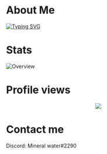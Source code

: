 # About Me
[![Typing SVG](https://readme-typing-svg.herokuapp.com/?color=b2577b&linesSWAG)](SWAG)

# Stats

![Overview](https://github-readme-stats.vercel.app/api?username=AquaMinerale2b2t&count_private=true&title_color=CC88BB&text_color=885566&bg_color=20,F2FBFF,E6F8FF,FFE6EB,FFF2F5)

# Profile views

<p align="center">
  <img src="https://count.getloli.com/get/@AquaMinerale2b2t?theme=gelbooru" />
</p>

# Contact me
Discord: Mineral water#2290
